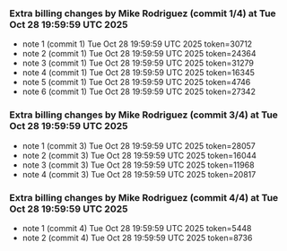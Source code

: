 
### Extra billing changes by Mike Rodriguez (commit 1/4) at Tue Oct 28 19:59:59 UTC 2025
* note 1 (commit 1) Tue Oct 28 19:59:59 UTC 2025 token=30712
* note 2 (commit 1) Tue Oct 28 19:59:59 UTC 2025 token=24364
* note 3 (commit 1) Tue Oct 28 19:59:59 UTC 2025 token=31279
* note 4 (commit 1) Tue Oct 28 19:59:59 UTC 2025 token=16345
* note 5 (commit 1) Tue Oct 28 19:59:59 UTC 2025 token=4746
* note 6 (commit 1) Tue Oct 28 19:59:59 UTC 2025 token=27342

### Extra billing changes by Mike Rodriguez (commit 3/4) at Tue Oct 28 19:59:59 UTC 2025
* note 1 (commit 3) Tue Oct 28 19:59:59 UTC 2025 token=28057
* note 2 (commit 3) Tue Oct 28 19:59:59 UTC 2025 token=16044
* note 3 (commit 3) Tue Oct 28 19:59:59 UTC 2025 token=11968
* note 4 (commit 3) Tue Oct 28 19:59:59 UTC 2025 token=20817

### Extra billing changes by Mike Rodriguez (commit 4/4) at Tue Oct 28 19:59:59 UTC 2025
* note 1 (commit 4) Tue Oct 28 19:59:59 UTC 2025 token=5448
* note 2 (commit 4) Tue Oct 28 19:59:59 UTC 2025 token=8736
